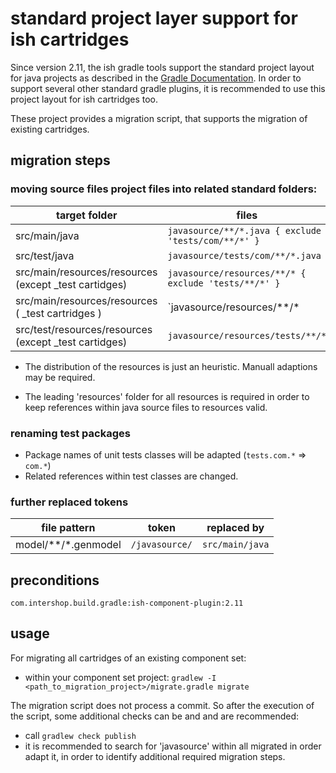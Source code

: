 # standard project layer support for ish cartridges

Since version 2.11, the ish gradle tools support the standard project layout for java projects
as described in the [Gradle Documentation](https://docs.gradle.org/current/userguide/java_plugin.html).
In order to support several other standard gradle plugins, it is recommended to use this project
layout for ish cartridges too.

These project provides a migration script, that supports the migration of existing cartridges.

## migration steps

### moving source files project files into related standard folders:

|target folder                                            | files                                                     |
|---------------------------------------------------------|-----------------------------------------------------------|
| src/main/java                                           | `javasource/**/*.java { exclude 'tests/com/**/*' }`       |
| src/test/java                                           | `javasource/tests/com/**/*.java`                          |
| src/main/resources/resources (except _test cartidges)   | `javasource/resources/**/* { exclude 'tests/**/*' }`      |
| src/main/resources/resources ( _test cartridges )       | `javasource/resources/**/*                                |
| src/test/resources/resources (except _test cartidges)   | `javasource/resources/tests/**/*`                         |

* The distribution of the resources is just an heuristic. Manuall adaptions may be required.

* The leading 'resources' folder for all resources is required in order to keep references within java source files to
resources valid.


### renaming test packages

* Package names of unit tests classes will be adapted (`tests.com.*` => `com.*`)
* Related  references within test classes are changed.

### further replaced tokens

| file pattern        | token         | replaced by     |
|---------------------|---------------|-----------------|
| model/**/*.genmodel | `/javasource/`| `src/main/java` |


## preconditions

`com.intershop.build.gradle:ish-component-plugin:2.11`

## usage

For migrating all cartridges of an existing component set:

* within your component set project: `gradlew -I <path_to_migration_project>/migrate.gradle migrate`

The migration script does not process a commit. So after the execution of the script, some additional checks can be
and and are recommended:

* call `gradlew check publish`
* it is recommended to search for 'javasource' within all migrated in order adapt it, in order to identify
  additional required migration steps.




